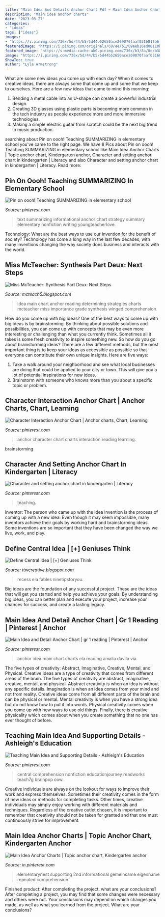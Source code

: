 ```yaml
---
title: "Main Idea And Details Anchor Chart Pdf ~ Main Idea Anchor Charts"
description: "Main idea anchor charts"
date: "2023-03-27"
categories:
- "ideas"
tags: ["ideas"]
images:
- "https://i.pinimg.com/736x/5d/44/b5/5d44b52650ace269070faaf031681fb6--anchor-chart-anchors.jpg"
featuredImage: "https://i.pinimg.com/originals/69/ee/b1/69eeb16ed08110b33c30542b81038daa.jpg"
featured_image: "https://s-media-cache-ak0.pinimg.com/736x/b3/8a/0e/b38a0ef401758e513107af07f1676800.jpg"
image: "https://i.pinimg.com/736x/5d/44/b5/5d44b52650ace269070faaf031681fb6--anchor-chart-anchors.jpg"
ShowToc: true
author: "Lyla Armstrong"
---
```



What are some new ideas you come up with each day?
When it comes to creative ideas, there are always some that come up and some that we keep to ourselves. Here are a few new ideas that came to mind this morning: 
1. Bending a metal cable into an U-shape can create a powerful industrial design.
2. Creating 3D glasses using plastic parts is becoming more common in the tech industry as people experience more and more immersive technologies.
3. Making a simple electric guitar from scratch could be the next big trend in music production.

	

		
searching about Pin on oooh! Teaching SUMMARIZING in elementary school you've came to the right page. We have 8 Pics about Pin on oooh! Teaching SUMMARIZING in elementary school like Main Idea Anchor Charts | Topic anchor chart, Kindergarten anchor, Character and setting anchor chart in kindergarten | Literacy and also Character and setting anchor chart in kindergarten | Literacy. Read more:
		
    
## Pin On Oooh! Teaching SUMMARIZING In Elementary School

<img loading=lazy src="https://i.pinimg.com/736x/04/24/99/04249927d5eb0e933394eebaca8f6013.jpg" onerror="this.onerror=null;this.src='https://tse1.mm.bing.net/th?id=OIP.5vdhJMVEIc53NXQUCrDXvgHaHt&amp;pid=15.1';" alt="Pin on oooh! Teaching SUMMARIZING in elementary school">

_Source: pinterest.com_

>text summarizing informational anchor chart strategy summary elementary nonfiction writing youngteacherlove. 

	

Technology: What are the best ways to use our invention for the benefit of society?
Technology has come a long way in the last few decades, with many inventions changing the way society does business and interacts with the world.

    
## Miss McTeacher: Synthesis Part Deux: Next Steps

<img loading=lazy src="https://2.bp.blogspot.com/-CDqx8m5bHgE/US1a396YFuI/AAAAAAAAAW8/LC2y4d-2lUU/s1600/IMG_1781.jpg" onerror="this.onerror=null;this.src='https://tse2.mm.bing.net/th?id=OIP.eHb6sme4FEHSyrhsz3HO4gHaJ6&amp;pid=15.1';" alt="Miss McTeacher: Synthesis Part Deux: Next Steps">

_Source: mcteach5.blogspot.com_

>idea main chart anchor reading determining strategies charts mcteacher miss importance grade synthesis winged comprehension. 

	

How do you come up with big ideas?
One of the best ways to come up with big ideas is by brainstorming. By thinking about possible solutions and possibilities, you can come up with concepts that may be even more interesting or challenging than what you currently think. Sometimes all it takes is some fresh creativity to inspire something new. So how do you go about brainstorming ideas? There are a few different methods, but the most important thing is to keep your ideas as accessible as possible so that everyone can contribute their own unique insights. Here are five ways: 
1) Take a walk around your neighborhood and see what local businesses are doing that could be applied to your city or town. This will give you a lot of potential inspirations for new ideas. 
2) Brainstorm with someone who knows more than you about a specific topic or problem.

    
## Character Interaction Anchor Chart | Anchor Charts, Chart, Learning

<img loading=lazy src="https://i.pinimg.com/736x/5d/44/b5/5d44b52650ace269070faaf031681fb6--anchor-chart-anchors.jpg" onerror="this.onerror=null;this.src='https://tse4.mm.bing.net/th?id=OIP.UlJFNUmwbGuFLVr_C4KzbwHaJ3&amp;pid=15.1';" alt="Character Interaction Anchor Chart | Anchor charts, Chart, Learning">

_Source: pinterest.com_

>anchor character chart charts interaction reading learning. 

	
 brainstorming

    
## Character And Setting Anchor Chart In Kindergarten | Literacy

<img loading=lazy src="https://s-media-cache-ak0.pinimg.com/736x/b3/17/f7/b317f7c6822d9a1336c450dc193592be.jpg" onerror="this.onerror=null;this.src='https://tse3.mm.bing.net/th?id=OIP.DYtRLux3VUdanMGs4AgTRwHaJ3&amp;pid=15.1';" alt="Character and setting anchor chart in kindergarten | Literacy">

_Source: pinterest.com_

>teaching. 

	

inventor: The person who came up with the idea
Invention is the process of coming up with a new idea. Even though it may seem impossible, many inventors achieve their goals by working hard and brainstorming ideas. Some inventions are so important that they have been changed the way we live, work, and play.

    
## Define Central Idea | [+] Geniuses Think

<img loading=lazy src="https://i.pinimg.com/originals/39/b8/eb/39b8ebee6d4551467717ff4ab7e98292.jpg" onerror="this.onerror=null;this.src='https://tse3.mm.bing.net/th?id=OIP.PJ1ZzN4r3BIT4zfTzHJfkwHaJ4&amp;pid=15.1';" alt="Define Central Idea | [+] Geniuses Think">

_Source: ttwcreative.blogspot.com_

>recess ela fables ninetipsforyou. 

	

Big ideas are the foundation of any successful project. These are the ideas that will get you started and help you achieve your goals. By understanding big ideas, you can better plan and execute your project, increase your chances for success, and create a lasting legacy.

    
## Main Idea And Detail Anchor Chart | Gr 1 Reading | Pinterest | Anchor

<img loading=lazy src="https://s-media-cache-ak0.pinimg.com/736x/b3/8a/0e/b38a0ef401758e513107af07f1676800.jpg" onerror="this.onerror=null;this.src='https://tse1.mm.bing.net/th?id=OIP.B8Oj1kqkgZ1PcaCPvQoHiwHaJ3&amp;pid=15.1';" alt="Main Idea and Detail Anchor Chart | gr 1 reading | Pinterest | Anchor">

_Source: pinterest.com_

>anchor idea main chart charts ela reading amalia davila via. 

	

The five types of creativity: Abstract, Imaginative, Creative, Mental, and Physical.
Creative ideas are a type of creativity that comes from different areas of the brain. The five types of creativity are abstract, imaginative, creative, mental, and physical. Abstract creativity is when an idea is without any specific details. Imagination is when an idea comes from your mind and not from reality. Creative ideas come from all different parts of the brain and can be physical or mental. Mental creativity is when you have a strong idea but do not know how to put it into words. Physical creativity comes when you come up with new ways to use old things. Finally, there is creative physicality which comes about when you create something that no one has ever thought of before.

    
## Teaching Main Idea And Supporting Details - Ashleigh&#039;s Education

<img loading=lazy src="https://i.pinimg.com/736x/63/06/40/630640369bec408274f92642b6c3ca72.jpg" onerror="this.onerror=null;this.src='https://tse1.mm.bing.net/th?id=OIP.HUq_2sJ4ks9Q1lYVYcWFJQHaJ6&amp;pid=15.1';" alt="Teaching Main Idea and Supporting Details - Ashleigh&#039;s Education">

_Source: pinterest.com_

>central comprehension nonfiction educationjourney readworks teach7g brainpop oow. 

	

Creative individuals are always on the lookout for ways to improve their work and express themselves. Sometimes their creativity comes in the form of new ideas or methods for completing tasks. Other times, creative individuals may simply enjoy working with different materials and techniques. Regardless of the creative outlet chosen, it is important to remember that creativity should not be taken for granted and that one must continuously strive for improvement.

    
## Main Idea Anchor Charts | Topic Anchor Chart, Kindergarten Anchor

<img loading=lazy src="https://i.pinimg.com/originals/69/ee/b1/69eeb16ed08110b33c30542b81038daa.jpg" onerror="this.onerror=null;this.src='https://tse4.mm.bing.net/th?id=OIP.OMysHhoVyqPyJqCP-VbO-wHaJ4&amp;pid=15.1';" alt="Main Idea Anchor Charts | Topic anchor chart, Kindergarten anchor">

_Source: in.pinterest.com_

>elementarynest supporting 2nd informational gemeinsame eigenname repeated comprehension. 

	

Finished product: After completing the project, what are your conclusions?
After completing a project, you may find that some changes were necessary and others were not. Your conclusions may depend on which changes you made, as well as what you learned from the project. What are your conclusions?

